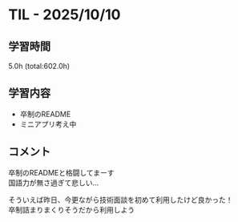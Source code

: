 # TIL - 2025/10/10

## 学習時間
5.0h (total:602.0h)

## 学習内容
- 卒制のREADME
- ミニアプリ考え中

## コメント
卒制のREADMEと格闘してまーす<br>
国語力が無さ過ぎて悲しい…<br>

そういえば昨日、今更ながら技術面談を初めて利用したけど良かった！<br>
卒制詰まりまくりそうだから利用しよう
